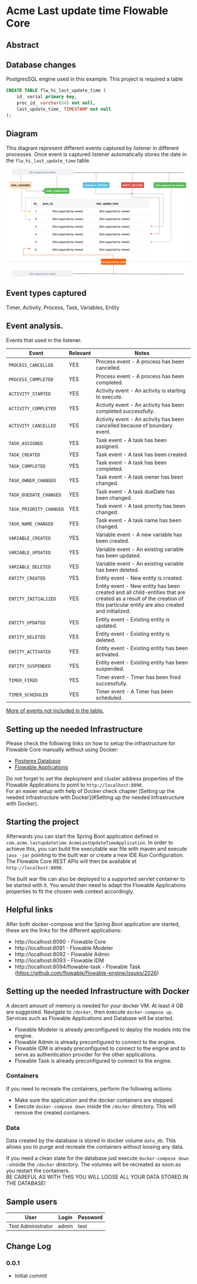 # Acme Last update time Flowable Core
## Abstract


## Database changes
PostgresSQL engine used in this example.
This project is required a table

```sql
CREATE TABLE flw_hi_last_update_time (
    id_ serial primary key,
    proc_id_ varchar(64) not null,
    last_update_time_ TIMESTAMP not null
);
```

## Diagram
This diagram represent different events captured by listener in different processes. Once event is captured listener automatically stores the date in the `flw_hi_last_update_time` table.

![Diagram](/acme-lastupdatetime-app/src/main/resources/diagram/diagram.svg)

## Event types captured
Timer, Activity, Process, Task, Variables, Entity

## Event analysis.
Events that used in the listener.

| Event | Relevant | Notes |
|---|---|---|
| `PROCESS_CANCELLED` | YES | Process event - A process has been cancelled. |
| `PROCESS_COMPLETED` | YES | Process event - A process has been completed. |
| `ACTIVITY_STARTED` | YES | Activity event - An activity is starting to execute. |
| `ACTIVITY_COMPLETED` | YES | Activity event - An activity has been completed successfully. |
| `ACTIVITY_CANCELLED` | YES | Activity event - An activity has been cancelled because of boundary event. |
| `TASK_ASSIGNED` | YES | Task event - A task has been assigned. |
| `TASK_CREATED` | YES | Task event - A task has been created. | 
| `TASK_COMPLETED` | YES | Task event - A task has been completed. |
| `TASK_OWNER_CHANGED` | YES | Task event - A task owner has been changed. |
| `TASK_DUEDATE_CHANGED` | YES | Task event - A task dueDate has been changed. |
| `TASK_PRIORITY_CHANGED` | YES | Task event - A task priority has been changed. |
| `TASK_NAME_CHANGED` | YES | Task event - A task name has been changed. |
| `VARIABLE_CREATED` | YES | Variable event - A new variable has been created. |
| `VARIABLE_UPDATED` | YES | Variable event - An existing variable has been updated. |
| `VARIABLE_DELETED` | YES | Variable event - An existing variable has been deleted. |
| `ENTITY_CREATED` | YES | Entity event - New entity is created. |
| `ENTITY_INITIALIZED` | YES | Entity event - New entity has been created and all child-entities that are created as a result of the creation of this particular entity are also created and initialized. |
| `ENTITY_UPDATED` | YES | Entity event - Existing entity is updated. |
| `ENTITY_DELETED` | YES | Entity event - Existing entity is deleted. |
| `ENTITY_ACTIVATED` | YES | Entity event - Existing entity has been activated. |
| `ENTITY_SUSPENDED` | YES | Entity event - Existing entity has been suspended. |
| `TIMER_FIRED` | YES | Timer event - Timer has been fired successfully. |
| `TIMER_SCHEDULED` | YES | Timer event - A Timer has been scheduled. |
[More of events not included in the table.](https://flowable.com/open-source/docs/bpmn/ch03-Configuration/#supported-event-types)

## Setting up the needed Infrastructure
Please check the following links on how to setup the infrastructure for Flowable Core manually without
using Docker:

- [Postgres Database](https://flowable.com/open-source/docs/bpmn/ch03-Configuration/#database-configuration)
- [Flowable Applications](https://flowable.com/open-source/docs/bpmn/ch14-Applications/)

Do not forget to set the deployment and cluster address properties of the Flowable Applications to point to
`http://localhost:8090`.  
For an easier setup with help of Docker check chapter [Setting up the needed Infrastructure with Docker](#Setting up the needed Infrastructure with Docker).

## Starting the project
Afterwards you can start the Spring Boot application defined in `com.acme.lastupdatetime.AcmeLastUpdateTimeApplication`. In order to achieve this,
you can build the executable war file with maven and execute `java -jar` pointing to the built war or create a new IDE Run Configuration. 
The Flowable Core REST APIs will then be available at `http://localhost:8090`.

The built war file can also be deployed to a supported servlet container to be started with it.
You would then need to adapt the Flowable Applications properties to fit the chosen web context accordingly.

## Helpful links
After both docker-compose and the Spring Boot application are started, these are the links for the different applications:

- http://localhost:8090 - Flowable Core
- http://localhost:8091 - Flowable Modeler
- http://localhost:8092 - Flowable Admin
- http://localhost:8093 - Flowable IDM
- http://localhost:8094/flowable-task - Flowable Task (https://github.com/flowable/flowable-engine/issues/2026)

## Setting up the needed Infrastructure with Docker
A decent amount of memory is needed for your docker VM. At least 4 GB are suggested.
Navigate to `/docker`, then execute `docker-compose up`. Services such as Flowable Applications and Database will be started.

- Flowable Modeler is already preconfigured to deploy the models into the engine.
- Flowable Admin is already preconfigured to connect to the engine.
- Flowable IDM is already preconfigured to connect to the engine and to serve as authentication provider for the other applications.
- Flowable Task is already preconfigured to connect to the engine.

### Containers
If you need to recreate the containers, perform the following actions:
- Make sure the application and the docker containers are stopped.
- Execute `docker-compose down` inside the `/docker` directory. This will remove the created containers.

### Data
Data created by the database is stored in docker volume `data_db`.
This allows you to purge and recreate the containers without loosing any data.

If you need a clean state for the database just execute `docker-compose down -v`inside the `/docker` directory.
The volumes will be recreated as soon as you restart the containers.  
BE CAREFUL AS WITH THIS YOU WILL LOOSE ALL YOUR DATA STORED IN THE DATABASE!

## Sample users
| User | Login | Password |
| -------------| ------------- | ------------- |
| Test Administrator | admin | test |

## Change Log

### 0.0.1
- Initial commit